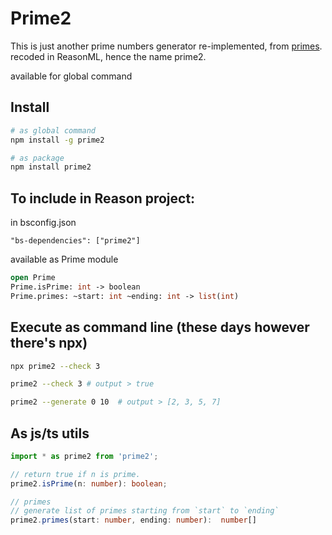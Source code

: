 # Prime2

This is just another prime numbers generator re-implemented, from [primes](https://www.npmjs.com/package/primes).
recoded in ReasonML, hence the name prime2.

available for global command
## Install
```bash
# as global command
npm install -g prime2

# as package
npm install prime2
```

## To include in Reason project:
in bsconfig.json
```
"bs-dependencies": ["prime2"]
```

available as Prime module
```ocaml
open Prime
Prime.isPrime: int -> boolean
Prime.primes: ~start: int ~ending: int -> list(int)
```


## Execute as command line (these days however there's npx)
```bash
npx prime2 --check 3
```

```bash
prime2 --check 3 # output > true

prime2 --generate 0 10  # output > [2, 3, 5, 7]
```

## As js/ts utils
```typescript
import * as prime2 from 'prime2';

// return true if n is prime.
prime2.isPrime(n: number): boolean;

// primes
// generate list of primes starting from `start` to `ending`
prime2.primes(start: number, ending: number):  number[]
```
